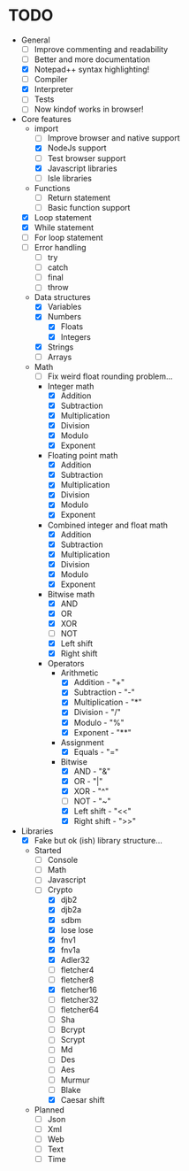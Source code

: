 # TODO

* General
    * [ ] Improve commenting and readability
    * [ ] Better and more documentation
    * [x] Notepad++ syntax highlighting!
    * [ ] Compiler
    * [x] Interpreter
    * [ ] Tests
    * [ ] Now kindof works in browser!
* Core features
    * import
        * [ ] Improve browser and native support
        * [x] NodeJs support
        * [ ] Test browser support
        * [x] Javascript libraries
        * [ ] Isle libraries
    * Functions
        * [ ] Return statement
        * [ ] Basic function support
    * [x] Loop statement
    * [x] While statement
    * [ ] For loop statement
    * [ ] Error handling
        * [ ] try
        * [ ] catch
        * [ ] final
        * [ ] throw
    * Data structures
        * [x] Variables
        * [x] Numbers
            * [x] Floats
            * [x] Integers
        * [x] Strings
        * [ ] Arrays
    * Math
        * [ ] Fix weird float rounding problem...
        * Integer math
            * [x] Addition
            * [x] Subtraction
            * [x] Multiplication
            * [x] Division
            * [x] Modulo
            * [x] Exponent
        * Floating point math
            * [x] Addition
            * [x] Subtraction
            * [x] Multiplication
            * [x] Division
            * [x] Modulo
            * [x] Exponent
        * Combined integer and float math
            * [x] Addition
            * [x] Subtraction
            * [x] Multiplication
            * [x] Division
            * [x] Modulo
            * [x] Exponent
        * Bitwise math
            * [x] AND
            * [x] OR
            * [x] XOR
            * [ ] NOT
            * [x] Left shift
            * [x] Right shift
        * Operators
            * Arithmetic
                * [x] Addition - "+"
                * [x] Subtraction - "-"
                * [x] Multiplication - "\*"
                * [x] Division - "/"
                * [x] Modulo - "%"
                * [x] Exponent - "\**"
            * Assignment
                * [x] Equals - "="
            * Bitwise
                * [x] AND - "&"
                * [x] OR - "|"
                * [x] XOR - "^"
                * [ ] NOT - "~"
                * [x] Left shift - "<<"
                * [x] Right shift - ">>"
* Libraries
    * [x] Fake but ok (ish) library structure...
    * Started
        * [ ] Console
        * [ ] Math
        * [ ] Javascript
        * [ ] Crypto
            * [x] djb2
            * [x] djb2a
            * [x] sdbm
            * [x] lose lose
            * [x] fnv1
            * [x] fnv1a
            * [x] Adler32
            * [ ] fletcher4
            * [ ] fletcher8
            * [x] fletcher16
            * [ ] fletcher32
            * [ ] fletcher64
            * [ ] Sha
            * [ ] Bcrypt
            * [ ] Scrypt
            * [ ] Md
            * [ ] Des
            * [ ] Aes
            * [ ] Murmur
            * [ ] Blake
            * [x] Caesar shift
    * Planned
        * [ ] Json
        * [ ] Xml
        * [ ] Web
        * [ ] Text
        * [ ] Time
